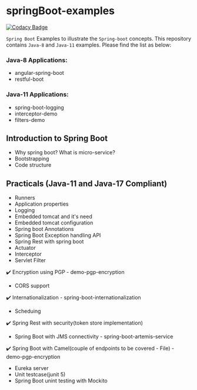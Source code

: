 # springBoot-examples

[![Codacy Badge](https://api.codacy.com/project/badge/Grade/8d0c93cf30dd45fd929209f6971ba008)](https://app.codacy.com/app/kodtodya/spring-boot-examples?utm_source=github.com&utm_medium=referral&utm_content=kodtodya/spring-boot-examples&utm_campaign=Badge_Grade_Dashboard)

`Spring Boot` Examples to illustrate the `Spring-boot` concepts. This repository contains `Java-8` and `Java-11` examples. Please find the list as below:

### Java-8 Applications:
- angular-spring-boot
- restful-boot

### Java-11 Applications:
- spring-boot-logging
- interceptor-demo
- filters-demo


## Introduction to Spring Boot
- Why spring boot? What is micro-service?
- Bootstrapping
- Code structure

## Practicals (Java-11 and Java-17 Compliant)
- Runners
- Application properties
- Logging
- Embedded tomcat and it's need
- Embedded tomcat configuration
- Spring boot Annotations
- Spring Boot Exception handling API
- Spring Rest with spring boot
- Actuator
- Interceptor
- Servlet Filter

:heavy_check_mark: Encryption using PGP - demo-pgp-encryption
- CORS support

:heavy_check_mark: Internationalization - spring-boot-internationalization
- Scheduing

:heavy_check_mark: Spring Rest with security(token store implementation)
- Spring Boot with JMS connectivity - spring-boot-artemis-service

:heavy_check_mark: Spring Boot with Camel(couple of endpoints to be covered - File) - demo-pgp-encryption
- Eureka server
- Unit testcase(junit 5)
- Spring Boot unint testing with Mockito

